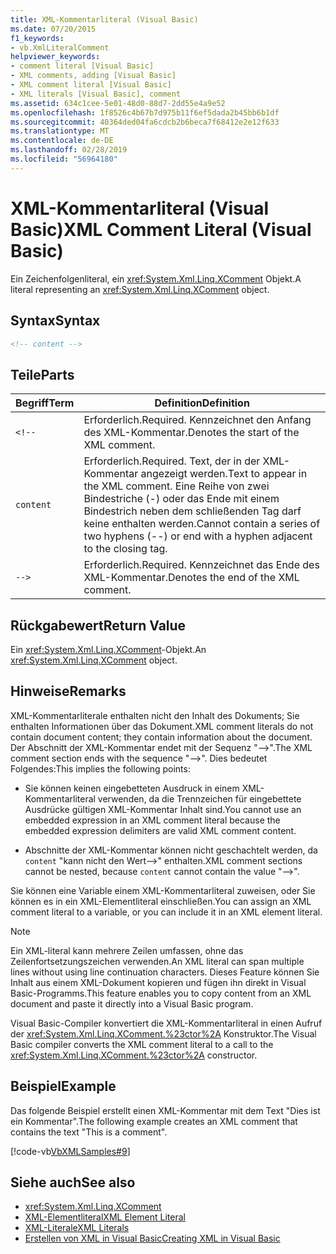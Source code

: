 ```yaml
---
title: XML-Kommentarliteral (Visual Basic)
ms.date: 07/20/2015
f1_keywords:
- vb.XmlLiteralComment
helpviewer_keywords:
- comment literal [Visual Basic]
- XML comments, adding [Visual Basic]
- XML comment literal [Visual Basic]
- XML literals [Visual Basic], comment
ms.assetid: 634c1cee-5e01-48d0-88d7-2dd55e4a9e52
ms.openlocfilehash: 1f8526c4b67b7d975b11f6ef5dada2b45bb6b1df
ms.sourcegitcommit: 40364ded04fa6cdcb2b6beca7f68412e2e12f633
ms.translationtype: MT
ms.contentlocale: de-DE
ms.lasthandoff: 02/28/2019
ms.locfileid: "56964180"
---
```

# <a name="xml-comment-literal-visual-basic"></a><span data-ttu-id="365c2-102">XML-Kommentarliteral (Visual Basic)</span><span class="sxs-lookup"><span data-stu-id="365c2-102">XML Comment Literal (Visual Basic)</span></span>
<span data-ttu-id="365c2-103">Ein Zeichenfolgenliteral, ein <xref:System.Xml.Linq.XComment> Objekt.</span><span class="sxs-lookup"><span data-stu-id="365c2-103">A literal representing an <xref:System.Xml.Linq.XComment> object.</span></span>  
  
## <a name="syntax"></a><span data-ttu-id="365c2-104">Syntax</span><span class="sxs-lookup"><span data-stu-id="365c2-104">Syntax</span></span>  
  
```xml  
<!-- content -->  
```  
  
## <a name="parts"></a><span data-ttu-id="365c2-105">Teile</span><span class="sxs-lookup"><span data-stu-id="365c2-105">Parts</span></span>  
  
|<span data-ttu-id="365c2-106">Begriff</span><span class="sxs-lookup"><span data-stu-id="365c2-106">Term</span></span>|<span data-ttu-id="365c2-107">Definition</span><span class="sxs-lookup"><span data-stu-id="365c2-107">Definition</span></span>|  
|---|---|  
|`<!--`|<span data-ttu-id="365c2-108">Erforderlich.</span><span class="sxs-lookup"><span data-stu-id="365c2-108">Required.</span></span> <span data-ttu-id="365c2-109">Kennzeichnet den Anfang des XML-Kommentar.</span><span class="sxs-lookup"><span data-stu-id="365c2-109">Denotes the start of the XML comment.</span></span>|  
|`content`|<span data-ttu-id="365c2-110">Erforderlich.</span><span class="sxs-lookup"><span data-stu-id="365c2-110">Required.</span></span> <span data-ttu-id="365c2-111">Text, der in der XML-Kommentar angezeigt werden.</span><span class="sxs-lookup"><span data-stu-id="365c2-111">Text to appear in the XML comment.</span></span> <span data-ttu-id="365c2-112">Eine Reihe von zwei Bindestriche (-) oder das Ende mit einem Bindestrich neben dem schließenden Tag darf keine enthalten werden.</span><span class="sxs-lookup"><span data-stu-id="365c2-112">Cannot contain a series of two hyphens (--) or end with a hyphen adjacent to the closing tag.</span></span>|  
|`-->`|<span data-ttu-id="365c2-113">Erforderlich.</span><span class="sxs-lookup"><span data-stu-id="365c2-113">Required.</span></span> <span data-ttu-id="365c2-114">Kennzeichnet das Ende des XML-Kommentar.</span><span class="sxs-lookup"><span data-stu-id="365c2-114">Denotes the end of the XML comment.</span></span>|  
  
## <a name="return-value"></a><span data-ttu-id="365c2-115">Rückgabewert</span><span class="sxs-lookup"><span data-stu-id="365c2-115">Return Value</span></span>  
 <span data-ttu-id="365c2-116">Ein <xref:System.Xml.Linq.XComment>-Objekt.</span><span class="sxs-lookup"><span data-stu-id="365c2-116">An <xref:System.Xml.Linq.XComment> object.</span></span>  
  
## <a name="remarks"></a><span data-ttu-id="365c2-117">Hinweise</span><span class="sxs-lookup"><span data-stu-id="365c2-117">Remarks</span></span>  
 <span data-ttu-id="365c2-118">XML-Kommentarliterale enthalten nicht den Inhalt des Dokuments; Sie enthalten Informationen über das Dokument.</span><span class="sxs-lookup"><span data-stu-id="365c2-118">XML comment literals do not contain document content; they contain information about the document.</span></span> <span data-ttu-id="365c2-119">Der Abschnitt der XML-Kommentar endet mit der Sequenz "-->".</span><span class="sxs-lookup"><span data-stu-id="365c2-119">The XML comment section ends with the sequence "-->".</span></span> <span data-ttu-id="365c2-120">Dies bedeutet Folgendes:</span><span class="sxs-lookup"><span data-stu-id="365c2-120">This implies the following points:</span></span>  
  
-   <span data-ttu-id="365c2-121">Sie können keinen eingebetteten Ausdruck in einem XML-Kommentarliteral verwenden, da die Trennzeichen für eingebettete Ausdrücke gültigen XML-Kommentar Inhalt sind.</span><span class="sxs-lookup"><span data-stu-id="365c2-121">You cannot use an embedded expression in an XML comment literal because the embedded expression delimiters are valid XML comment content.</span></span>  
  
-   <span data-ttu-id="365c2-122">Abschnitte der XML-Kommentar können nicht geschachtelt werden, da `content` "kann nicht den Wert-->" enthalten.</span><span class="sxs-lookup"><span data-stu-id="365c2-122">XML comment sections cannot be nested, because `content` cannot contain the value "-->".</span></span>  
  
 <span data-ttu-id="365c2-123">Sie können eine Variable einem XML-Kommentarliteral zuweisen, oder Sie können es in ein XML-Elementliteral einschließen.</span><span class="sxs-lookup"><span data-stu-id="365c2-123">You can assign an XML comment literal to a variable, or you can include it in an XML element literal.</span></span>  
  
> [!NOTE]
>  <span data-ttu-id="365c2-124">Ein XML-literal kann mehrere Zeilen umfassen, ohne das Zeilenfortsetzungszeichen verwenden.</span><span class="sxs-lookup"><span data-stu-id="365c2-124">An XML literal can span multiple lines without using line continuation characters.</span></span> <span data-ttu-id="365c2-125">Dieses Feature können Sie Inhalt aus einem XML-Dokument kopieren und fügen ihn direkt in Visual Basic-Programms.</span><span class="sxs-lookup"><span data-stu-id="365c2-125">This feature enables you to copy content from an XML document and paste it directly into a Visual Basic program.</span></span>  
  
 <span data-ttu-id="365c2-126">Visual Basic-Compiler konvertiert die XML-Kommentarliteral in einen Aufruf der <xref:System.Xml.Linq.XComment.%23ctor%2A> Konstruktor.</span><span class="sxs-lookup"><span data-stu-id="365c2-126">The Visual Basic compiler converts the XML comment literal to a call to the <xref:System.Xml.Linq.XComment.%23ctor%2A> constructor.</span></span>  
  
## <a name="example"></a><span data-ttu-id="365c2-127">Beispiel</span><span class="sxs-lookup"><span data-stu-id="365c2-127">Example</span></span>  
 <span data-ttu-id="365c2-128">Das folgende Beispiel erstellt einen XML-Kommentar mit dem Text "Dies ist ein Kommentar".</span><span class="sxs-lookup"><span data-stu-id="365c2-128">The following example creates an XML comment that contains the text "This is a comment".</span></span>  
  
 [!code-vb[VbXMLSamples#9](~/samples/snippets/visualbasic/VS_Snippets_VBCSharp/VbXMLSamples/VB/XMLSamples4.vb#9)]  
  
## <a name="see-also"></a><span data-ttu-id="365c2-129">Siehe auch</span><span class="sxs-lookup"><span data-stu-id="365c2-129">See also</span></span>
- <xref:System.Xml.Linq.XComment>
- [<span data-ttu-id="365c2-130">XML-Elementliteral</span><span class="sxs-lookup"><span data-stu-id="365c2-130">XML Element Literal</span></span>](../../../visual-basic/language-reference/xml-literals/xml-element-literal.md)
- [<span data-ttu-id="365c2-131">XML-Literale</span><span class="sxs-lookup"><span data-stu-id="365c2-131">XML Literals</span></span>](../../../visual-basic/language-reference/xml-literals/index.md)
- [<span data-ttu-id="365c2-132">Erstellen von XML in Visual Basic</span><span class="sxs-lookup"><span data-stu-id="365c2-132">Creating XML in Visual Basic</span></span>](../../../visual-basic/programming-guide/language-features/xml/creating-xml.md)
